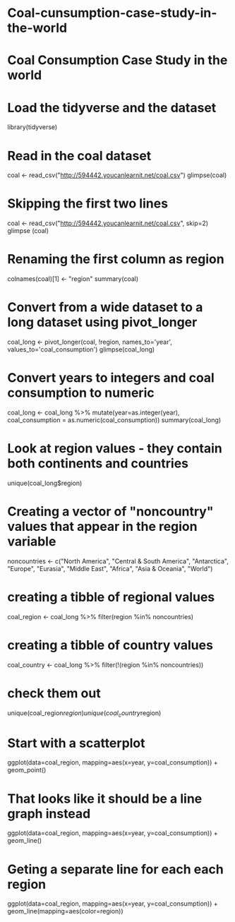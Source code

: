# Coal-cunsumption-case-study-in-the-world

# Coal Consumption Case Study in the world

# Load the tidyverse and the dataset 
library(tidyverse)

# Read in the coal dataset
coal <- read_csv("http://594442.youcanlearnit.net/coal.csv")
glimpse(coal)

# Skipping  the first two lines
coal <- read_csv("http://594442.youcanlearnit.net/coal.csv", skip=2)
glimpse (coal)

# Renaming  the first column as region
colnames(coal)[1] <- "region"
summary(coal)

# Convert from a wide dataset to a long dataset using pivot_longer
coal_long <- pivot_longer(coal, !region, names_to='year', values_to='coal_consumption')
glimpse(coal_long)

# Convert years to integers and coal consumption to numeric
coal_long <- coal_long %>%
  mutate(year=as.integer(year),
         coal_consumption = as.numeric(coal_consumption))
summary(coal_long)

# Look at region values - they contain both continents and countries
unique(coal_long$region)

# Creating a vector of "noncountry" values that appear in the region variable
noncountries <- c("North America", "Central & South America", "Antarctica", "Europe", "Eurasia", 
                  "Middle East", "Africa", "Asia & Oceania", "World")

# creating  a tibble of regional values
coal_region <- coal_long %>% filter(region %in% noncountries)

# creating a tibble of country values
coal_country <- coal_long %>% filter(!(region %in% noncountries))

# check them out
unique(coal_region$region)
unique(coal_country$region)

# Start with a scatterplot
ggplot(data=coal_region, mapping=aes(x=year, y=coal_consumption)) +
  geom_point()

# That looks like it should be a line graph instead
ggplot(data=coal_region, mapping=aes(x=year, y=coal_consumption)) +
  geom_line()

# Geting a separate line for each  each region
ggplot(data=coal_region, mapping=aes(x=year, y=coal_consumption)) +
  geom_line(mapping=aes(color=region))

